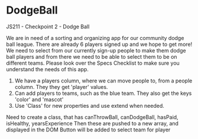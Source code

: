 # DodgeBall
JS211 - Checkpoint 2 - Dodge Ball

We are in need of a sorting and organizing app for our community dodge ball league. There are already 6 players signed up and we hope to get more! We need to select from our currently sign-up people to make them dodge ball players and from there we need to be able to select them to be on different teams. Please look over the Specs Checklist to make sure you understand the needs of this app.

1. We have a players column, where we can move people to, from a people column. They they get 'player' values.
2. Can add players to teams, such as the blue team. They also get the keys 'color' and 'mascot'
3. Use 'Class' for new properties and use extend when needed.

Need to create a class, that has canThrowBall, canDodgeBall, hasPaid, isHealthy, yearsExperience
Then these are pushed to a new array, and displayed in the DOM
Button will be added to select team for player

